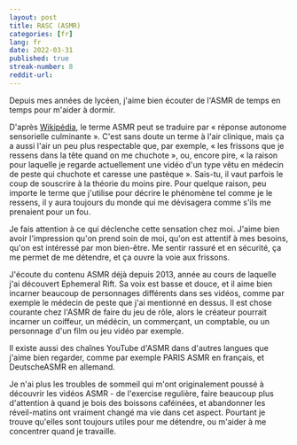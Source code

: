 ```yaml
---
layout: post
title: RASC (ASMR) 
categories: [fr]
lang: fr
date: 2022-03-31
published: true
streak-number: 8
reddit-url:
---
```

Depuis mes années de lycéen, j'aime bien écouter de l'ASMR de temps en temps pour m'aider à dormir.

D'après [Wikipédia](https://fr.wikipedia.org/wiki/Autonomous_sensory_meridian_response), le terme ASMR peut se traduire par « réponse autonome sensorielle culminante ». C'est sans doute un terme à l'air clinique, mais ça a aussi l'air un peu plus respectable que, par exemple, « les frissons que je ressens dans la tête quand on me chuchote », ou, encore pire, « la raison pour laquelle je regarde actuellement une vidéo d'un type vêtu en médecin de peste qui chuchote et caresse une pastèque ». Sais-tu, il vaut parfois le coup de souscrire à la théorie du moins pire. Pour quelque raison, peu importe le terme que j'utilise pour décrire le phénomène tel comme je le ressens, il y aura toujours du monde qui me dévisagera comme s'ils me prenaient pour un fou.

Je fais attention à ce qui déclenche cette sensation chez moi. J'aime bien avoir l'impression qu'on prend soin de moi, qu'on est attentif à mes besoins, qu'on est intéressé par mon bien-être. Me sentir rassuré et en sécurité, ça me permet de me détendre, et ça ouvre la voie aux frissons.

J'écoute du contenu ASMR déjà depuis 2013, année au cours de laquelle j'ai découvert Ephemeral Rift. Sa voix est basse et douce, et il aime bien incarner beaucoup de personnages différents dans ses vidéos, comme par exemple le médecin de peste que j'ai mentionné en dessus. Il est chose courante chez l'ASMR de faire du jeu de rôle, alors le créateur pourrait incarner un coiffeur, un médécin, un commerçant, un comptable, ou un personnage d'un film ou jeu vidéo par exemple.

Il existe aussi des chaînes YouTube d'ASMR dans d'autres langues que j'aime bien regarder, comme par exemple PARIS ASMR en français, et DeutscheASMR en allemand. 

Je n'ai plus les troubles de sommeil qui m'ont originalement poussé à découvrir les vidéos ASMR - de l'exercise regulière, faire beaucoup plus d'attention à quand je bois des boissons caféinées, et abandonner les réveil-matins ont vraiment changé ma vie dans cet aspect. Pourtant je trouve qu'elles sont toujours utiles pour me détendre, ou m'aider à me concentrer quand je travaille.
